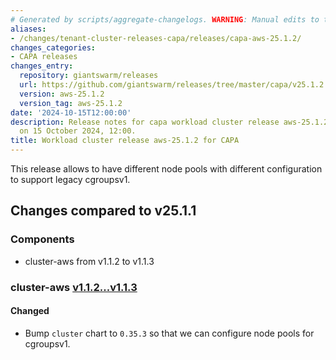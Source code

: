 ```yaml
---
# Generated by scripts/aggregate-changelogs. WARNING: Manual edits to this files will be overwritten.
aliases:
- /changes/tenant-cluster-releases-capa/releases/capa-aws-25.1.2/
changes_categories:
- CAPA releases
changes_entry:
  repository: giantswarm/releases
  url: https://github.com/giantswarm/releases/tree/master/capa/v25.1.2
  version: aws-25.1.2
  version_tag: aws-25.1.2
date: '2024-10-15T12:00:00'
description: Release notes for capa workload cluster release aws-25.1.2, published
  on 15 October 2024, 12:00.
title: Workload cluster release aws-25.1.2 for CAPA
---
```


This release allows to have different node pools with different configuration to support legacy cgroupsv1.

## Changes compared to v25.1.1

### Components

- cluster-aws from v1.1.2 to v1.1.3

### cluster-aws [v1.1.2...v1.1.3](https://github.com/giantswarm/cluster-aws/compare/v1.1.2...v1.1.3)

#### Changed

- Bump `cluster` chart to `0.35.3` so that we can configure node pools for cgroupsv1.
